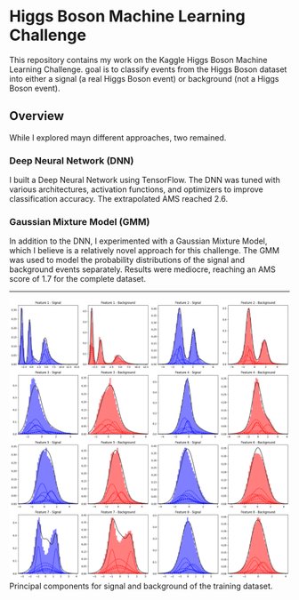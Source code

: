# Higgs Boson Machine Learning Challenge

This repository contains my work on the Kaggle Higgs Boson Machine Learning Challenge. goal is to classify events from the Higgs Boson dataset into either a signal (a real Higgs Boson event) or background (not a Higgs Boson event).

## Overview

While I explored mayn different approaches, two remained.

### Deep Neural Network (DNN)
   I built a Deep Neural Network using TensorFlow. The DNN was tuned with various architectures, activation functions, and optimizers to improve classification accuracy.
   The extrapolated AMS reached $2.6$.

### Gaussian Mixture Model (GMM)
   In addition to the DNN, I experimented with a Gaussian Mixture Model, which I believe is a relatively novel approach for this challenge. The GMM was used to model the probability distributions of the signal and background events separately. Results were mediocre, reaching an AMS score of $1.7$ for the complete dataset.


---
![fullmodel](/documentation/img/fullmodel.png)
Principal components for signal and background of the training dataset.

